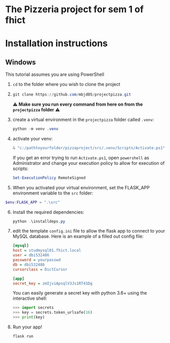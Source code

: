 # The Pizzeria project for sem 1 of fhict

# Installation instructions

## Windows

This tutorial assumes you are using PowerShell

1. `cd` to the folder where you wish to clone the project

2. ```powershell
   git clone https://github.com/mbjd05/projectpizza.git
   ```

   ⚠️ **Make sure you run every command from here on from the `projectpizza` folder** ⚠️

3. create a virtual environment in the `projectpizza` folder called `.venv`:

   ```powershell
   python -m venv .venv
   ```

4. activate your venv:

   ```powershell
   & "c:/pathtoyourfolder/pizzaproject/src/.venv/Scripts/Activate.ps1"
   ```

   If you get an error trying to run `Activate.ps1`, open `powershell` as Administrator and change your execution policy to allow for execution of scripts:

   ```powershell
   Set-ExecutionPolicy RemoteSigned
   ```

5.  When you activated your virtual environment, set the FLASK_APP environment variable to the `src` folder:

   ```powershell
   $env:FLASK_APP = ".\src"
   ```

6. Install the required dependencies:

    ```powershell
    python .\installdeps.py
    ```

7. edit the template `config.ini` file to allow the flask app to connect to your MySQL database. Here is an example of a filled out config file:

    ```ini
    [mysql]
    host = studmysql01.fhict.local
    user = dbi532486
    password = yourpasswd
    db = dbi532486
    cursorclass = DictCursor
    
    [app]
    secret_key = zmIjviApsqlV3Js1RT41Dg
    ```

    You can easily generate a secret key  with python 3.6+ using the interactive shell:

    ```python
    >>> import secrets
    >>> key = secrets.token_urlsafe(16)
    >>> print(key)
    ```

8. Run your app!

   ```powershell
   flask run
   ```